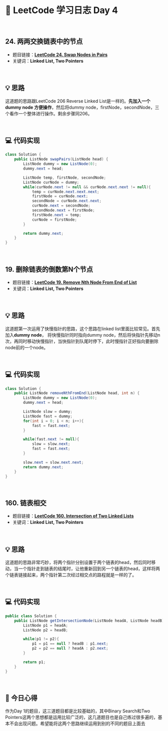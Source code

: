 # 📝 LeetCode 学习日志 Day 4

<br>

## 24. 两两交换链表中的节点
- 题目链接：[**LeetCode 24. Swap Nodes in Pairs**](https://leetcode.com/problems/swap-nodes-in-pairs/)
- 关键词：**Linked List, Two Pointers**  

<br>

## 💡 思路
这道题的思路跟LeetCode 206 Reverse Linked List是一样的。**先加入一个dummy node 方便操作**，然后将dummy node，firstNode，secondNode，三个看作一个整体进行操作。剩余步骤同206。

<br>

## 💻 代码实现
```java
class Solution {
    public ListNode swapPairs(ListNode head) {
        ListNode dummy = new ListNode(0);
        dummy.next = head;

        ListNode temp, firstNode, secondNode;
        ListNode curNode = dummy;
        while(curNode.next != null && curNode.next.next != null){
            temp = curNode.next.next.next;
            firstNode = curNode.next;
            secondNode = curNode.next.next;
            curNode.next = secondNode;
            secondNode.next = firstNode;
            firstNode.next = temp;
            curNode = firstNode;
        }

        return dummy.next;
    }
}
```

<br>

##  19. 删除链表的倒数第N个节点
- 题目链接：[**LeetCode 19. Remove Nth Node From End of List**](https://leetcode.com/problems/remove-nth-node-from-end-of-list/)
- 关键词：**Linked List, Two Pointers**

<br>

## 💡 思路
这道题第一次运用了快慢指针的思路，这个思路在linked list里面比较常见。首先加入**dummy node**， 将快慢指针同时指向dummy node，然后将快指针先移动n次，再同时移动快慢指针，当快指针到队尾时停下，此时慢指针正好指向要删除node前的一个node。

<br>

## 💻 代码实现
```java
class Solution {
    public ListNode removeNthFromEnd(ListNode head, int n) {
        ListNode dummy = new ListNode(0);
        dummy.next = head;

        ListNode slow = dummy;
        ListNode fast = dummy;
        for(int i = 0; i < n; i++){
            fast = fast.next;
        }

        while(fast.next != null){
            slow = slow.next;
            fast = fast.next;
        }

        slow.next = slow.next.next;
        return dummy.next;
    }
}
```

<br>

##  160. 链表相交
- 题目链接：[**LeetCode 160. Intersection of Two Linked Lists**](https://leetcode.com/problems/intersection-of-two-linked-lists/)
- 关键词：**Linked List, Two Pointers**

<br>

## 💡 思路  
这道题的思路非常巧妙，将两个指针分别设置于两个链表的head，然后同时移动，当一个指针走到链表的结尾时，让他重新回到另一个链表的head，这样将两个链表链接起来，两个指针第二次经过相交点的路程就是一样的了。

<br>

## 💻 代码实现
```java
public class Solution {
    public ListNode getIntersectionNode(ListNode headA, ListNode headB) {
        ListNode p1 = headA;
        ListNode p2 = headB;

        while(p1 != p2){
            p1 = p1 == null ? headB : p1.next;
            p2 = p2 == null ? headA : p2.next;
        }

        return p1;
    }
}
```

<br>

## 📝 今日心得
作为Day 1的题目，这三道题目都是比较基础的，其中Binary Search和Two Pointers这两个思想都是运用比较广泛的，这几道题目也是自己练过很多遍的，基本不会出现问题。希望能将这两个思路继续运用到别的不同的题目上面去
